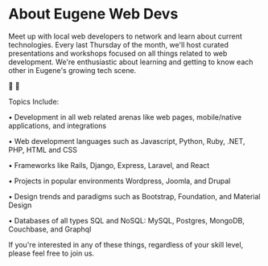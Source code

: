 # About Eugene Web Devs

Meet up with local web developers to network and learn about current technologies. Every last Thursday of the month, we'll host curated presentations and workshops focused on all things related to web development. We're enthusiastic about learning and getting to know each other in Eugene's growing tech scene.

🍕 🍺

Topics Include:

• Development in all web related arenas like web pages, mobile/native applications, and integrations

• Web development languages such as Javascript, Python, Ruby, .NET, PHP, HTML and CSS

• Frameworks like Rails, Django, Express, Laravel, and React

• Projects in popular environments Wordpress, Joomla, and Drupal

• Design trends and paradigms such as Bootstrap, Foundation, and Material Design

• Databases of all types SQL and NoSQL: MySQL, Postgres, MongoDB, Couchbase, and Graphql

If you're interested in any of these things, regardless of your skill level, please feel free to join us.
